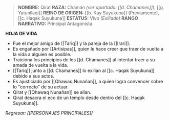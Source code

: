 > **NOMBRE:** Qirat
> **RAZA:** Chamán *(ver apartado: [[d. Chamanes]])*, [[g. Yatunllaqi]]
> **REINO DE ORIGEN:** [[b. Kay Suyukuna]] (Previamente), [[c. Haqak Suyukuna]]
> **ESTATUS:** Vivo _(Exiliado)_
> **RANGO NARRATIVO:** Principal Antagonista

**HOJA DE VIDA**
- Fue el mejor amigo de [[Tariq]] y la pareja de la [[Irari]].
- Es engañado por [[Artisipas]], quien le hace creer que traer de vuelta a la vida a alguien es posible.
- Traiciona los principios de los [[d. Chamanes]] al intentar traer a su amada de vuelta a la vida.
- [[Tariq]] junto a [[d. Chamanes]] lo exilian al [[c. Haqak Suyukuna]] debido a sus actos.
- Es ajusticiado por [[Qhawaq Nunañan]], a quien logra convencer sobre lo "correcto" de su actuar.
- Qirat y [[Qhawaq Nunañan]] se alían.
- Qirat desacra el eco de un templo desde dentro del [[c. Haqak Suyukuna]].

*Regresar: [[PERSONAJES PRINCIPALES]]*